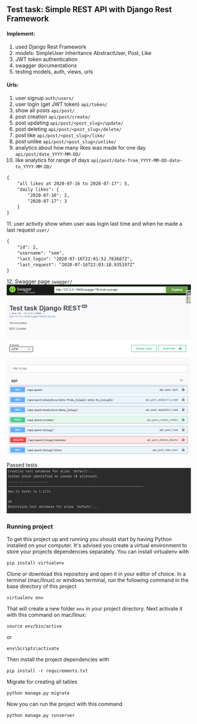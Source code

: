 ## Test task: Simple REST API with Django Rest Framework

#### Implement:
  1. used Django Rest Framework
  2. models: SimpleUser inheritance AbstractUser, Post, Like
  2. JWT token authentication
  3. swagger documentations
  4. testing models, auth, views, urls
  
#### Urls:
1. user signup ```auth/users/```
2. user login (get JWT token) ```api/token/```
3. show all posts ```api/post/```
4. post creation ```api/post/create/```
5. post updating ```api/post/<post_slug>/update/```
6. post deleting ```api/post/<post_slug>/delete/```
7. post like ```api/post/<post_slug>/like/```
8. post unlike ```api/post/<post_slug>/unlike/```
9. analytics about how many likes was made for one day ```api/post/date_YYYY-MM-DD/```
10. like analytics for range of days ```api/post/date-from_YYYY-MM-DD-date-to_YYYY-MM-DD/```
```
{
    "all likes at 2020-07-16 to 2020-07-17": 5,
    "daily likes": {
        "2020-07-16": 2,
        "2020-07-17": 3
    }
}
```
11\. user activity show when user was login last time and when he made a last request ```user/```
```
{
    "id": 2,
    "username": "sem",
    "last_login": "2020-07-16T22:01:52.763687Z",
    "last_request": "2020-07-16T22:03:18.935197Z"
}
```
12\. Swagger page ```swagger/```
![](img/swage_img.jpg)

Passed tests
![](img/test_img.jpg)

### Running project

To get this project up and running you should start by having Python installed on your computer. It's advised you create a virtual environment to store your projects dependencies separately. You can install virtualenv with

```
pip install virtualenv
```

Clone or download this repository and open it in your editor of choice. In a terminal (mac/linux) or windows terminal, run the following command in the base directory of this project

```
virtualenv env
```

That will create a new folder `env` in your project directory. Next activate it with this command on mac/linux:

```
source env/bin/active
```
 or 
 ```
 env\Scripts\activate
```

Then install the project dependencies with

```
pip install -r requirements.txt
```

Migrate for creating all tables 

```
python manage.py migrate
```

Now you can run the project with this command

```
python manage.py runserver
```

